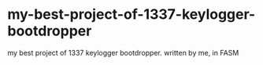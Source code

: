 # my-best-project-of-1337-keylogger-bootdropper
my best project of 1337 keylogger bootdropper. written by me, in FASM
